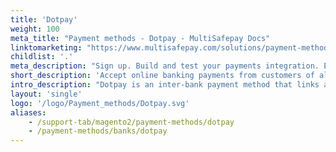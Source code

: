 ```yaml
---
title: 'Dotpay'
weight: 100
meta_title: "Payment methods - Dotpay - MultiSafepay Docs"
linktomarketing: "https://www.multisafepay.com/solutions/payment-methods/dotpay"
childlist: '.'
meta_description: "Sign up. Build and test your payments integration. Explore our products and services. Use our API Reference, SDKs, and wrappers. Get support."
short_description: 'Accept online banking payments from customers of all Polish banks.'
intro_description: "Dotpay is an inter-bank payment method that links all major Polish retail banks. Customers pay from their own online banking environment."
layout: 'single'
logo: '/logo/Payment_methods/Dotpay.svg'
aliases:
    - /support-tab/magento2/payment-methods/dotpay
    - /payment-methods/banks/dotpay
---
```




